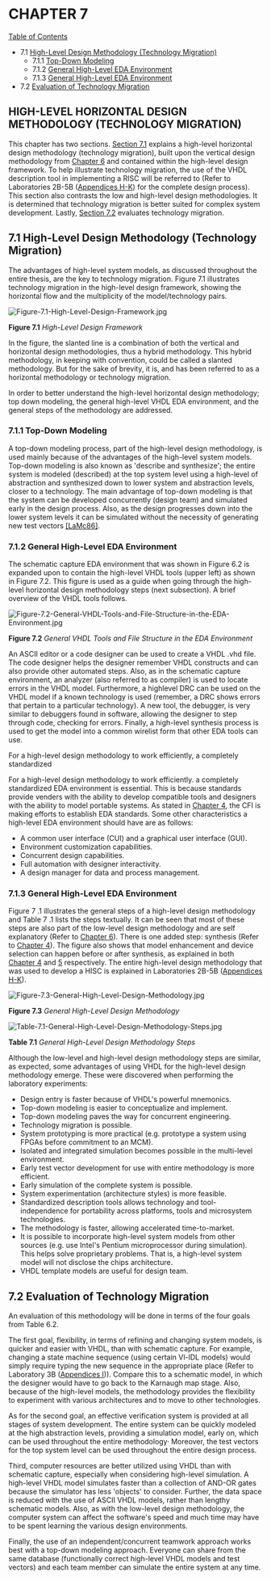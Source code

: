 # CHAPTER 7

[Table of Contents](https://github.com/JeffDeCola/my-masters-thesis#table-of-contents)

* 7.1 [High-Level Design Methodology (Technology Migration)](https://github.com/JeffDeCola/my-masters-thesis/blob/master/chapters/chapter-7/chapter-7.md#71-high-level-design-methodology-technology-migration)
  * 7.1.1 [Top-Down Modeling](https://github.com/JeffDeCola/my-masters-thesis/blob/master/chapters/chapter-7/chapter-7.md#711-top-down-modeling)
  * 7.1.2 [General High-Level EDA Environment](https://github.com/JeffDeCola/my-masters-thesis/blob/master/chapters/chapter-7/chapter-7.md#712-general-high-level-eda-environment)
  * 7.1.3 [General High-Level EDA Environment](https://github.com/JeffDeCola/my-masters-thesis/blob/master/chapters/chapter-7/chapter-7.md#713-general-high-level-eda-environment)
* 7.2 [Evaluation of Technology Migration](https://github.com/JeffDeCola/my-masters-thesis/blob/master/chapters/chapter-7/chapter-7.md#72-evaluation-of-technology-migration)

## HIGH-LEVEL HORIZONTAL DESIGN METHODOLOGY (TECHNOLOGY MIGRATION)

This chapter has two sections.
[Section 7.1](https://github.com/JeffDeCola/my-masters-thesis/blob/master/chapters/chapter-7/chapter-7.md#71-high-level-design-methodology-technology-migration)
explains a high-level horizontal design methodology (technology migration),
built upon the vertical design methodology from
[Chapter 6](https://github.com/JeffDeCola/my-masters-thesis/blob/master/chapters/chapter-6/chapter-6.md#chapter-6)
and contained within the high-level design framework. To help illustrate
technology migration, the use of the VHDL description tool in implementing
a RISC will be referred to (Refer to Laboratories 2B-5B
([Appendices H-K](https://github.com/JeffDeCola/my-masters-thesis/blob/master/appendices/appendix-h/appendix-h.md))
for the complete design process). This section also contrasts the low and
high-level design methodologies. It is determined that technology migration
is better suited for complex system development. Lastly,
[Section 7.2](https://github.com/JeffDeCola/my-masters-thesis/blob/master/chapters/chapter-7/chapter-7.md#72-evaluation-of-technology-migration)
evaluates technology migration.

## 7.1 High-Level Design Methodology (Technology Migration)

The advantages of high-level system models, as discussed throughout the
entire thesis, are the key to technology migration. Figure 7.1 illustrates
technology migration in the high-level design framework, showing the horizontal
flow and the multiplicity of the model/technology pairs.

![Figure-7.1-High-Level-Design-Framework.jpg](figures/Figure-7.1-High-Level-Design-Framework.jpg)

**Figure 7.1** *High-Level Design Framework*

In the figure, the slanted line is a combination of both the vertical and
horizontal design methodologies, thus a hybrid methodology.
This hybrid methodology, in keeping with convention, could be called a
slanted methodology. But for the sake of brevity, it is, and has been referred
to as a horizontal methodology or technology migration.

In order to better understand the high-level horizontal design methodology; top­
down modeling, the general high-level VHDL EDA environment, and the general steps
of the methodology are addressed.

### 7.1.1 Top-Down Modeling

A top-down modeling process, part of the high-level design methodology, is used
mainly because of the advantages of the high-level system models.
Top-down modeling is also known as 'describe and synthesize'; the entire system
is modeled (described) at the top system level using a high-level of abstraction
and synthesized down to lower system and abstraction levels, closer to a
technology. The main advantage of top-down modeling is that the system can be
developed concurrently (design team) and simulated early in the
design process. Also, as the design progresses down into the lower
system levels it can be simulated without the necessity of generating
new test vectors
[[LaMc86]](https://github.com/JeffDeCola/my-masters-thesis/blob/master/references/references.md#lamc86).

### 7.1.2 General High-Level EDA Environment

The schematic capture EDA environment that was shown in Figure 6.2 is
expanded upon to contain the high-level VHDL tools (upper left) as shown in
Figure 7.2. This figure is used as a guide when going through the high-level
horizontal  design methodology steps (next subsection). A brief overview of the
VHDL tools follows.

![Figure-7.2-General-VHDL-Tools-and-File-Structure-in-the-EDA-Environment.jpg](figures/Figure-7.2-General-VHDL-Tools-and-File-Structure-in-the-EDA-Environment.jpg)

**Figure 7.2** *General VHDL Tools and File Structure in the EDA Environment*

An ASCII editor or a code designer can be used to create a VHDL .vhd file. The
code designer helps the designer remember VHDL constructs and can also provide
other automated steps. Also, as in the schematic capture environment, an
analyzer (also referred to as compiler) is used to locate errors in the VHDL
model. Furthermore, a high­level DRC can be used on the VHDL model if a known
technology is used (remember, a DRC shows errors that pertain to a particular
technology). A new tool, the debugger, is very similar to debuggers found in
software, allowing the designer to step through code, checking for errors.
Finally, a high-level synthesis process is used to get the model into a
common wirelist form that other EDA tools can use.

For a high-level design methodology to work efficiently, a completely standardized

For a high-level design methodology to work efficiently. a completely
standardized EDA environment is essential. This is because standards provide
venders with the ability to develop compatible tools and designers with the
ability to model portable systems. As stated in
[Chapter 4](https://github.com/JeffDeCola/my-masters-thesis/blob/master/chapters/chapter-4/chapter-4.md#chapter-4),
the CFI is making efforts to establish EDA standards. Some other characteristics
a high-level EDA environment should have are as follows:

* A common user interface (CUI) and a graphical user interface (GUI).
* Environment customization capabilities.
* Concurrent design capabilities.
* Full automation with designer interactivity.
* A design manager for data and process management.

### 7.1.3 General High-Level EDA Environment

Figure 7 .1 illustrates the general steps of a high-level design methodology and
Table 7 .1 lists the steps textually. It can be seen that most of these steps
are also part of the low-level design methodology and are self explanatory
(Refer to
[Chapter 6](https://github.com/JeffDeCola/my-masters-thesis/blob/master/chapters/chapter-6/chapter-6.md#chapter-6)).
There is one added step: synthesis (Refer to
[Chapter 4](https://github.com/JeffDeCola/my-masters-thesis/blob/master/chapters/chapter-4/chapter-4.md#chapter-4)).
The figure also shows that model enhancement and device selection can happen
before or after synthesis, as explained in both
[Chapter 4](https://github.com/JeffDeCola/my-masters-thesis/blob/master/chapters/chapter-4/chapter-4.md#chapter-4)
and
[5](https://github.com/JeffDeCola/my-masters-thesis/blob/master/chapters/chapter-5/chapter-5.md#chapter-5)
respectively. The entire high-level design methodology that was used to develop
a HISC is explained in Laboratories 2B-5B
([Appendices H-K](https://github.com/JeffDeCola/my-masters-thesis/blob/master/appendices/appendix-h/appendix-h.md)).

![Figure-7.3-General-High-Level-Design-Methodology.jpg](figures/Figure-7.3-General-High-Level-Design-Methodology.jpg)

**Figure 7.3** *General High-Level Design Methodology*

![Table-7.1-General-High-Level-Design-Methodology-Steps.jpg](figures/Table-7.1-General-High-Level-Design-Methodology-Steps.jpg)

**Table 7.1** *General High-Level Design Methodology Steps*

Although the low-level and high-level design methodology steps are
similar, as expected, some advantages of using VHDL for the high-level design
methodology emerge. These were discovered when performing the laboratory
experiments:

* Design entry is faster because of VHDL's powerful mnemonics.
* Top-down modeling is easier to conceptualize and implement.
* Top-down modeling paves the way for concurrent engineering.
* Technology migration is possible.
* System prototyping is more practical (e.g. prototype a system using
  FPGAs before commitment to an MCM).
* Isolated and integrated simulation becomes possible in the
  multi-level environment.
* Early test vector development for use with entire methodology is more
  efficient.
* Early simulation of the complete system is possible.
* System experimentation (architecture styles) is more feasible.
* Standardized description tools allows technology and tool-independence for
  portability across platforms, tools and microsystem technologies.
* The methodology is faster, allowing accelerated time-to-market.
* It is possible to incorporate high-level system models from other
  sources (e.g. use Intel's Pentium microprocessor during simulation).
  This helps solve proprietary problems. That is, a high-level system
  model will not disclose the chips architecture.
* VHDL template models are useful for design team.

## 7.2 Evaluation of Technology Migration

An evaluation of this methodology will be done in terms of the four goals from
Table 6.2.

The first goal, flexibility, in terms of refining and changing system models,
is quicker and easier with VHDL, than with schematic capture. For example,
changing a state machine sequence (using certain Vl-IDL models) would simply
require typing the new sequence in the appropriate place (Refer to Laboratory 3B
([Appendices I](https://github.com/JeffDeCola/my-masters-thesis/blob/master/appendices/appendix-i/appendix-i.md))).
Compare this to a schematic model, in which the designer would have to go back
to the Karnaugh map stage. Also, because of the high-level models, the
methodology provides the flexibility to experiment with various architectures
and to move to other technologies.

As for the second goal, an effective verification system is provided at all
stages of system development. The entire system can be quickly modeled at the
high abstraction levels, providing a simulation model, early on, which can be
used throughout the entire methodology· Moreover, the test vectors for the
top system level can be used throughout the entire design process.

Third, computer resources are better utilized using VHDL than with schematic
capture, especially when considering high-level simulation. A high-level
VHDL model simulates faster than a collection of AND-OR gates because the
simulator has less 'objects' to consider. Further, the data space is reduced
with the use of ASCII VHDL models, rather than lengthy schematic models.
Also, as with the low-level design methodology, the computer system can
affect the software's speed and much time may have to be spent learning the
various design environments.

Finally, the use of an independent/concurrent teamwork approach works best
with a top-down modeling approach. Everyone can share from the same database
(functionally correct high-level VHDL models and test vectors) and each team
member can simulate the entire system at any time.
